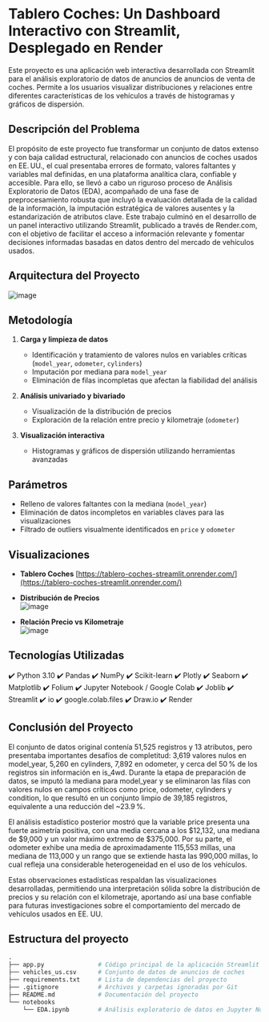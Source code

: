 # Tablero Coches: Un Dashboard Interactivo con Streamlit, Desplegado en Render

Este proyecto es una aplicación web interactiva desarrollada con Streamlit para el análisis exploratorio de datos de anuncios de anuncios de venta de coches. Permite a los usuarios visualizar distribuciones y relaciones entre diferentes características de los vehículos a través de histogramas y gráficos de dispersión.

## Descripción del Problema

El propósito de este proyecto fue transformar un conjunto de datos extenso y con baja calidad estructural, relacionado con anuncios de coches usados en EE. UU., el cual presentaba errores de formato, valores faltantes y variables mal definidas, en una plataforma analítica clara, confiable y accesible. Para ello, se llevó a cabo un riguroso proceso de Análisis Exploratorio de Datos (EDA), acompañado de una fase de preprocesamiento robusta que incluyó la evaluación detallada de la calidad de la información, la imputación estratégica de valores ausentes y la estandarización de atributos clave. Este trabajo culminó en el desarrollo de un panel interactivo utilizando Streamlit, publicado a través de Render.com, con el objetivo de facilitar el acceso a información relevante y fomentar decisiones informadas basadas en datos dentro del mercado de vehículos usados.

## Arquitectura del Proyecto
![image](https://github.com/user-attachments/assets/4bfd4bac-0e45-4998-b8c3-83512f07da45)

## Metodología

1. **Carga y limpieza de datos**  
   - Identificación y tratamiento de valores nulos en variables críticas (`model_year`, `odometer`, `cylinders`)
   - Imputación por mediana para `model_year`
   - Eliminación de filas incompletas que afectan la fiabilidad del análisis

2. **Análisis univariado y bivariado**  
   - Visualización de la distribución de precios
   - Exploración de la relación entre precio y kilometraje (`odometer`)

3. **Visualización interactiva**  
   - Histogramas y gráficos de dispersión utilizando herramientas avanzadas

## Parámetros

- Relleno de valores faltantes con la mediana (`model_year`)
- Eliminación de datos incompletos en variables claves para las visualizaciones
- Filtrado de outliers visualmente identificados en `price` y `odometer`

## Visualizaciones

- **Tablero Coches**
[https://tablero-coches-streamlit.onrender.com/](https://tablero-coches-streamlit.onrender.com/)

- **Distribución de Precios**  
![image](https://github.com/user-attachments/assets/17de7644-d5f9-4936-a920-c2a976f4e99b)

- **Relación Precio vs Kilometraje**  
![image](https://github.com/user-attachments/assets/dd519114-7040-4b60-a30e-fa138298e6ab)


## Tecnologías Utilizadas

✔️ Python 3.10
✔️ Pandas
✔️ NumPy
✔️ Scikit-learn
✔️ Plotly
✔️ Seaborn
✔️ Matplotlib
✔️ Folium
✔️ Jupyter Notebook / Google Colab
✔️ Joblib
✔️ Streamlit
✔️ io
✔️ google.colab.files
✔️ Draw.io
✔️ Render

## Conclusión del Proyecto

El conjunto de datos original contenía 51,525 registros y 13 atributos, pero presentaba importantes desafíos de completitud: 3,619 valores nulos en model_year, 5,260 en cylinders, 7,892 en odometer, y cerca del 50 % de los registros sin información en is_4wd. Durante la etapa de preparación de datos, se imputó la mediana para model_year y se eliminaron las filas con valores nulos en campos críticos como price, odometer, cylinders y condition, lo que resultó en un conjunto limpio de 39,185 registros, equivalente a una reducción del ~23.9 %.

El análisis estadístico posterior mostró que la variable price presenta una fuerte asimetría positiva, con una media cercana a los $12,132, una mediana de $9,000 y un valor máximo extremo de $375,000. Por su parte, el odometer exhibe una media de aproximadamente 115,553 millas, una mediana de 113,000 y un rango que se extiende hasta las 990,000 millas, lo cual refleja una considerable heterogeneidad en el uso de los vehículos.

Estas observaciones estadísticas respaldan las visualizaciones desarrolladas, permitiendo una interpretación sólida sobre la distribución de precios y su relación con el kilometraje, aportando así una base confiable para futuras investigaciones sobre el comportamiento del mercado de vehículos usados en EE. UU.

## Estructura del proyecto

```python
.
├── app.py               # Código principal de la aplicación Streamlit
├── vehicles_us.csv      # Conjunto de datos de anuncios de coches
├── requirements.txt     # Lista de dependencias del proyecto
├── .gitignore           # Archivos y carpetas ignoradas por Git
├── README.md            # Documentación del proyecto
└── notebooks
    └── EDA.ipynb        # Análisis exploratorio de datos en Jupyter Notebook
